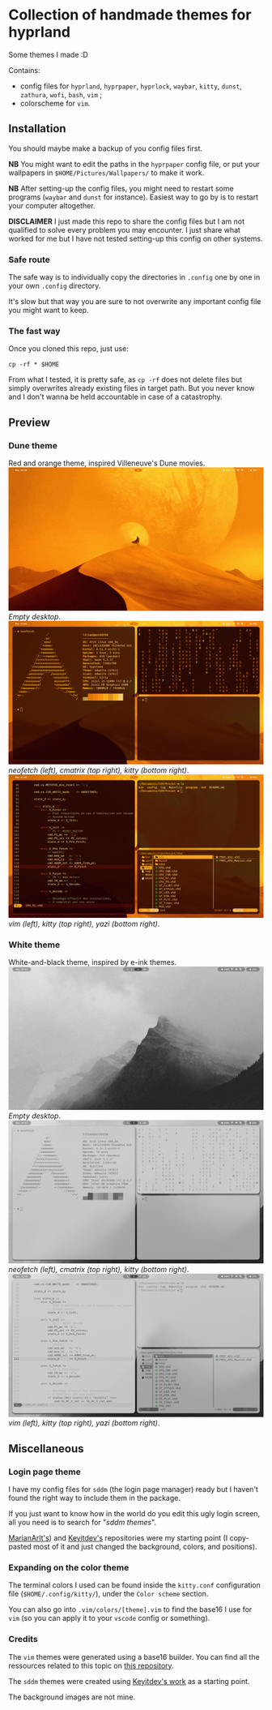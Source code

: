 # Collection of handmade themes for hyprland

Some themes I made :D

Contains:
- config files for `hyprland`, `hyprpaper`, `hyprlock`, `waybar`, `kitty`, `dunst`, `zathura`, `wofi`, `bash`, `vim` ;
- colorscheme for `vim`.

## Installation

You should maybe make a backup of you config files first.

**NB** You might want to edit the paths in the `hyprpaper` config file, or put your wallpapers in `$HOME/Pictures/Wallpapers/` to make it work.

**NB** After setting-up the config files, you might need to restart some programs (`waybar` and `dunst` for instance). Easiest way to go by is to restart your computer altogether.

**DISCLAIMER** I just made this repo to share the config files but I am not qualified to solve every problem you may encounter. I just share what worked for me but I have not tested setting-up this config on other systems.

### Safe route

The safe way is to individually copy the directories in `.config` one by one in your own `.config` directory.

It's slow but that way you are sure to not overwrite any important config file you might want to keep.

### The fast way
Once you cloned this repo, just use:

```
cp -rf * $HOME
```

From what I tested, it is pretty safe, as `cp -rf` does not delete files but simply overwrites already existing files in target path. But you never know and I don't wanna be held accountable in case of a catastrophy.

## Preview

### Dune theme
Red and orange theme, inspired Villeneuve's Dune movies.
![Empty desktop](Dune/dune_screenshot_3.png)
_Empty desktop_.
![neofetch (left), cmatrix (top right), kitty (bottom right)](Dune/dune_screenshot_2.png)
_neofetch (left), cmatrix (top right), kitty (bottom right)_.
![vim (left), kitty (top right), yazi (bottom right)](Dune/dune_screenshot_1.png)
_vim (left), kitty (top right), yazi (bottom right)_.

### White theme
White-and-black theme, inspired by e-ink themes.
![Empty desktop](White/white_screenshot_3.png)
_Empty desktop_.
![neofetch (left), cmatrix (top right), kitty (bottom right)](White/white_screenshot_2.png)
_neofetch (left), cmatrix (top right), kitty (bottom right)_.
![vim (left), kitty (top right), yazi (bottom right)](White/white_screenshot_1.png)
_vim (left), kitty (top right), yazi (bottom right)_.

## Miscellaneous

### Login page theme

I have my config files for `sddm` (the login page manager) ready but I haven't found the right way to include them in the package.

If you just want to know how in the world do you edit this ugly login screen, all you need is to search for "_sddm themes_".

[MarianArlt's](https://github.com/MarianArlt/sddm-sugar-dark)) and [Keyitdev's](https://github.com/Keyitdev/sddm-astronaut-theme/) repositories were my starting point (I copy-pasted most of it and just changed the background, colors, and positions).

### Expanding on the color theme

The terminal colors I used can be found inside the `kitty.conf` configuration file (`$HOME/.config/kitty/`), under the `Color scheme` section.

You can also go into `.vim/colors/[theme].vim` to find the base16 I use for `vim` (so you can apply it to your `vscode` config or something).

### Credits

The `vim` themes were generated using a base16 builder. You can find all the ressources related to this topic on [this repository](https://github.com/chriskempson/base16).

The `sddm` themes were created using [Keyitdev's work](https://github.com/Keyitdev/sddm-astronaut-theme/) as a starting point.

The background images are not mine.
